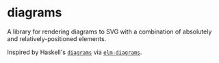 # diagrams

A library for rendering diagrams to SVG with a combination of absolutely
and relatively-positioned elements.

Inspired by Haskell's [`diagrams`][1] via [`elm-diagrams`][2].

[1]: https://archives.haskell.org/projects.haskell.org/diagrams/
[2]: https://package.elm-lang.org/packages/vilterp/elm-diagrams/latest/


